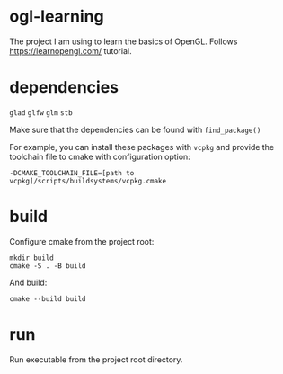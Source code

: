 # ogl-learning
The project I am using to learn the basics of OpenGL. Follows https://learnopengl.com/ tutorial.

# dependencies
`glad` `glfw` `glm` `stb`

Make sure that the dependencies can be found with `find_package()`

For example, you can install these packages with `vcpkg`
and provide the toolchain file to cmake with configuration option:

    -DCMAKE_TOOLCHAIN_FILE=[path to vcpkg]/scripts/buildsystems/vcpkg.cmake

# build

Configure cmake from the project root: 
    
    mkdir build
    cmake -S . -B build

And build:

    cmake --build build

# run

Run executable from the project root directory. 
